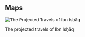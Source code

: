 ## Maps

![The Projected Travels of Ibn Isḥāq](../images/TravelsofIbnIshaqV2a.png)

The projected travels of Ibn Isḥāq

